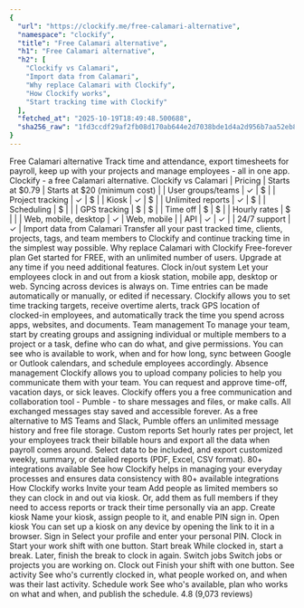 ```yaml
---
{
  "url": "https://clockify.me/free-calamari-alternative",
  "namespace": "clockify",
  "title": "Free Calamari alternative",
  "h1": "Free Calamari alternative",
  "h2": [
    "Clockify vs Calamari",
    "Import data from Calamari",
    "Why replace Calamari with Clockify",
    "How Clockify works",
    "Start tracking time with Clockify"
  ],
  "fetched_at": "2025-10-19T18:49:48.500688",
  "sha256_raw": "1fd3ccdf29af2fb08d170ab644e2d7038bde1d4a2d956b7aa52eb8915532b52e"
}
---
```


Free Calamari alternative
Track time and attendance, export timesheets for payroll, keep up with your projects and manage employees - all in one app.
Clockify - a free Calamari alternative.
Clockify vs Calamari
| Pricing | Starts at $0.79 | Starts at $20 (minimum cost) |
| User groups/teams | ✓ | $ |
| Project tracking | ✓ | $ |
| Kiosk | ✓ | $ |
| Unlimited reports | ✓ | $ |
| Scheduling | $ | |
| GPS tracking | $ | $ |
| Time off | $ | $ |
| Hourly rates | $ | |
| Web, mobile, desktop | ✓ | Web, mobile |
| API | ✓ | ✓ |
| 24/7 support | ✓ |
Import data from Calamari
Transfer all your past tracked time, clients, projects, tags, and team members to Clockify and continue tracking time in the simplest way possible.
Why replace Calamari with Clockify
Free-forever plan
Get started for FREE, with an unlimited number of users. Upgrade at any time if you need additional features.
Clock in/out system
Let your employees clock in and out from a kiosk station, mobile app, desktop or web. Syncing across devices is always on. Time entries can be made automatically or manually, or edited if necessary.
Clockify allows you to set time tracking targets, receive overtime alerts, track GPS location of clocked-in employees, and automatically track the time you spend across apps, websites, and documents.
Team management
To manage your team, start by creating groups and assigning individual or multiple members to a project or a task, define who can do what, and give permissions.
You can see who is available to work, when and for how long, sync between Google or Outlook calendars, and schedule employees accordingly.
Absence management
Clockify allows you to upload company policies to help you communicate them with your team. You can request and approve time-off, vacation days, or sick leaves.
Clockify offers you a free communication and collaboration tool - Pumble - to share messages and files, or make calls. All exchanged messages stay saved and accessible forever.
As a free alternative to MS Teams and Slack, Pumble offers an unlimited message history and free file storage.
Custom reports
Set hourly rates per project, let your employees track their billable hours and export all the data when payroll comes around.
Select data to be included, and export customized weekly, summary, or detailed reports (PDF, Excel, CSV format).
80+ integrations available
See how Clockify helps in managing your everyday processes and ensures data consistency with 80+ available integrations
How Clockify works
Invite your team
Add people as limited members so they can clock in and out via kiosk. Or, add them as full members if they need to access reports or track their time personally via an app.
Create kiosk
Name your kiosk, assign people to it, and enable PIN sign in.
Open kiosk
You can set up a kiosk on any device by opening the link to it in a browser.
Sign in
Select your profile and enter your personal PIN.
Clock in
Start your work shift with one button.
Start break
While clocked in, start a break. Later, finish the break to clock in again.
Switch jobs
Switch jobs or projects you are working on.
Clock out
Finish your shift with one button.
See activity
See who's currently clocked in, what people worked on, and when was their last activity.
Schedule work
See who's available, plan who works on what and when, and publish the schedule.
4.8 (9,073 reviews)
